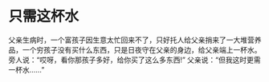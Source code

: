 # 只需这杯水
父亲生病时，一个富孩子因生意太忙回来不了，只好托人给父亲捎来了一大堆营养品，一个穷孩子没有买什么东西，只是日夜守在父亲的身边，给父亲端上一杯水。 
旁人说：“哎呀，看你那孩子多好，给你买了这么多东西!” 
父亲说：“但我这时更需一杯水……”
  